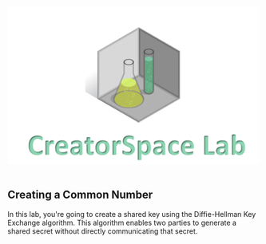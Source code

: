
<figure class="snippetimg" style="margin: 0 auto;width:100%">
  <img src=".guides/img/LabIntro.PNG">
  </figure>
  
<br>

## Creating a Common Number
In this lab, you're going to create a shared key using the Diffie-Hellman Key Exchange algorithm. This algorithm enables two parties to generate a shared secret without directly communicating that secret.